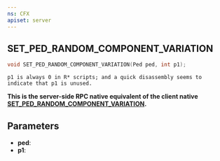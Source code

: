 ```yaml
---
ns: CFX
apiset: server
---
```

## SET_PED_RANDOM_COMPONENT_VARIATION

```c
void SET_PED_RANDOM_COMPONENT_VARIATION(Ped ped, int p1);
```

```
p1 is always 0 in R* scripts; and a quick disassembly seems to indicate that p1 is unused.
```

**This is the server-side RPC native equivalent of the client native [SET\_PED\_RANDOM\_COMPONENT\_VARIATION](?_0xC8A9481A01E63C28).**

## Parameters
* **ped**: 
* **p1**: 

